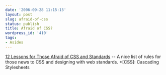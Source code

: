```yaml
---
date: '2006-09-28 11:15:15'
layout: post
slug: afraid-of-css
status: publish
title: Afraid of CSS?
wordpress_id: '410'
tags:
- Asides
---
```


[12 Lessons for Those Afraid of CSS and Standards](http://www.alistapart.com/articles/12lessonsCSSandstandards) -- A nice list of rules for those news to CSS and designing with web standards.
  *[CSS]: Cascading Stylesheets
